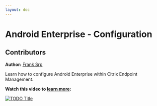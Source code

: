 ```yaml
---
layout: doc
---
```

# Android Enterprise - Configuration

## Contributors

**Author:** [Frank Srp](https://twitter.com/UEMSRP)

Learn how to configure Android Enterprise within Citrix Endpoint Management.

**Watch this video to [learn more](https://www.youtube.com/watch?v=VIwxcDI6t9Y&feature=youtu.be):**

[![TODO Title](/en-us/tech-zone/learn/media/shared_video-placeholder.png)](https://www.youtube.com/watch?v=VIwxcDI6t9Y&feature=youtu.be)
